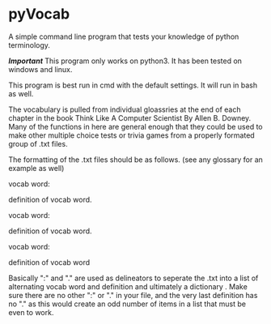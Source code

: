# pyVocab

A simple command line program that tests your knowledge of python terminology.

***Important*** 
This program only works on python3. It has been tested on windows and linux.

This program is best run in cmd with the default settings. It will run in bash as well.  

The vocabulary is pulled from individual gloassries at the end of each chapter 
in the book Think Like A Computer Scientist By Allen B. Downey. Many of the 
functions in here are general enough that they could be used to make other 
multiple choice tests or trivia games from a properly formated group of .txt files.

The formatting of the .txt files should be as follows. (see any glossary for an example as well)

vocab word: 

definition of vocab word.

vocab word: 

definition of vocab word.

vocab word: 

definition of vocab word


Basically ":" and "." are used as delineators to seperate the .txt into a list
of alternating vocab word and definition and ultimately a dictionary . Make sure
there are no other ":" or "." in your file, and the very last definition has no "."
as this would create an odd number of items in a list that must be even to work. 
